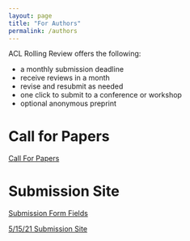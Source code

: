 ```yaml
---
layout: page
title: "For Authors"
permalink: /authors
---
```


ACL Rolling Review offers the following:
* a monthly submission deadline
* receive reviews in a month
* revise and resubmit as needed
* one click to submit to a conference or workshop
* optional anonymous preprint

# Call for Papers

[Call For Papers](https://aclrollingreview.org/cfp)

# Submission Site

[Submission Form Fields](https://aclrollingreview.org/submissionform)

[5/15/21 Submission Site](https://openreview.net/group?id=aclweb.org/ACL/ARR/2021/May)
